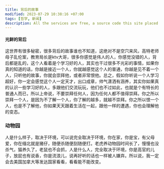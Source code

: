 ```yaml
---
title: 背后的故事
modified: 2023-07-29 10:38:16 +07:00
tags: [哲学, 新闻]
description: All the services are free, a source code this site placed on github repository and intergration with netlify service, another service that you can use is github page for hosting your own static site.
---
```


#### 光鲜的背后
 这世界有很多秘密，很多背后的故事谁也不知道，这绝对不是空穴来风，高特老师母子乱伦案，教育局长是ktv大哥，很多你感觉是伟人的人，你感觉没错的人，背后都是乱的，这个人看着是个学习好的人，其实也干过很多不光彩的事情，如果你真的知道的话，你越是接近一个人，你就越感觉这个人的普通，你越是见不着一个人，只听他的故事，你就会崇拜他，或者非常恨他。总之，假如你听说一个人学习超好，你一定会感觉这个人一定天才，出口成章，帅气潇洒有涵养，其实你如果真的认识一些学习好的人，多跟他们交流玩玩，他们也不过如此，也就是个有特长的普通人而已，所以上帝说，不要崇拜任何人，因为任何人都不值得崇拜。你之所以崇拜一个人，是因为不了解一个人，你了解的越多，就越不崇拜。你之所以恨一个人，也是不了解他，你如果天天跟着生活在一起，跟他一样的遭遇，你也会理解他的变态。
### 动物园
 人是什么样子，取决于环境，可以说完全取决于环境，你在家，你是宝，有父母爱，你在缅北就是猪仔，随便杀随便刮随便打。老虎养动物园时间长了，慢慢也没杀气，猫养久了，老鼠也不会抓，人是什么人，完全取决于环境，你是高官的儿子，放屁也有说香，你是流浪儿，说再好听的话也一样被人嫌弃。所以说，我一定会去美国加拿大等发达国家看看，看看能不能改变。
